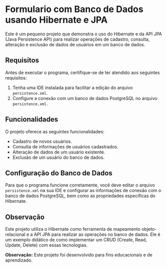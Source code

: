 # Formulario com Banco de Dados usando Hibernate e JPA

Este é um pequeno projeto que demonstra o uso do Hibernate e da API JPA (Java Persistence API) para realizar operações de cadastro, consulta, alteração e exclusão de dados de usuários em um banco de dados.

## Requisitos

Antes de executar o programa, certifique-se de ter atendido aos seguintes requisitos:

1. Tenha uma IDE instalada para facilitar a edição do arquivo `persistence.xml`.
2. Configure a conexão com um banco de dados PostgreSQL no arquivo `persistence.xml`.

## Funcionalidades

O projeto oferece as seguintes funcionalidades:

- Cadastro de novos usuários.
- Consulta de informações de usuários cadastrados.
- Alteração de dados de um usuário existente.
- Exclusão de um usuário do banco de dados.

## Configuração do Banco de Dados

Para que o programa funcione corretamente, você deve editar o arquivo `persistence.xml` na sua IDE e configurar as informações de conexão com o banco de dados PostgreSQL, bem como as propriedades específicas do Hibernate.

## Observação

Este projeto utiliza o Hibernate como ferramenta de mapeamento objeto-relacional e a API JPA para realizar as operações no banco de dados. Ele é um exemplo didático de como implementar um CRUD (Create, Read, Update, Delete) com essas tecnologias.


**Observação:** Este projeto foi desenvolvido para fins educacionais e de aprendizado.

